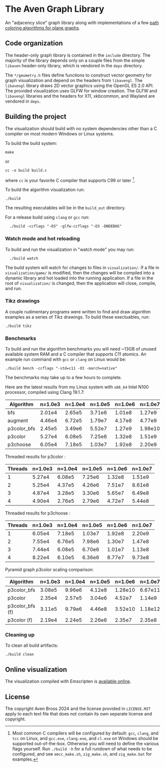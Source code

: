 # The Aven Graph Library

An "adjacency slice" graph library along with implementations
of a few [path coloring algorithms for plane graphs][2].

## Code organization

The header-only graph library is contained in the `include` directory.
The majority of the library depends only on a couple files from
the simple `libaven` header-only library, which is vendored in the
`deps` directory.

The `*/geometry.h` files define functions to construct vector geometry
for graph visualization and depend on the headers from
`libavengl`. The `libavengl` library draws 2D vector
graphics using the OpenGL ES 2.0 API.
The provided visualization uses GLFW for window creation.
The GLFW and `libavengl` libraries and the headers
for X11, xkbcommon, and Wayland are vendored in `deps`.

## Building the project

The visualization should build with no system dependencies other
than a C compiler on most modern Windows or Linux systems.

To build the build system:
```Shell
make
```
or
```Shell
cc -o build build.c
```
where `cc` is your favorite C compiler that supports C99 or later [^1].

To build the algorithm visualization run:
```
./build
```
The resulting executables will be in the `build_out` directory.

For a release build using `clang` or `gcc` run:
```
  ./build -ccflags "-O3" -glfw-ccflags "-O3 -DNDEBUG"
```

### Watch mode and hot reloading

To build and run the visualization in "watch mode" you may run:
```
  ./build watch
```
The build system will watch for changes to files in `visualization/`. If a
file in `visualization/game/` is modified, then the changes will be compiled
into a dynamic library and hot loaded into the running application. If
a file in the root of `visualization/` is changed, then the application
will close, compile, and run.

### Tikz drawings

A couple rudimentary programs were written to find and draw
algorithm examples as a series of Tikz drawings. To build these
exectuables, run:
```
./build tikz
```

### Benchmarks

To build and run the algorithm benchmarks you will need ~13GB of
unused available system RAM and a C compiler that supports C11
atomics. An example run command with `gcc` or `clang` on Linux would be:
```
./build bench -ccflags "-std=c11 -O3 -march=native"
```
The benchmarks may take up to a few hours to complete.

Here are the latest results from my Linux system with
`x86_64` Intel N100 processor, compiled using Clang 19.1.7:

|     Algorithm |  n=1.0e3  |  n=1.0e4  |  n=1.0e5  |  n=1.0e6  |   n=1.0e7  |
| ------------- | --------- | --------- | --------- | --------- | ---------- |
|          bfs  |   2.01e4  |   2.65e5  |   3.71e6  |   1.01e8  |    1.27e9  |
|      augment  |   4.46e4  |   6.72e5  |   1.79e7  |   4.17e8  |    4.77e9  |
| p3color\_bfs  |   2.45e5  |   3.49e6  |   5.52e7  |   1.27e9  |   1.98e10  |
|      p3color  |   5.27e4  |   6.08e5  |   7.25e6  |   1.32e8  |    1.51e9  |
|     p3choose  |   6.05e4  |   7.18e5  |   1.03e7  |   1.92e8  |    2.20e9  |

Threaded results for p3color :

| Threads |  n=1.0e3  |  n=1.0e4  |  n=1.0e5  |  n=1.0e6  |  n=1.0e7  |
| ------- | --------- | --------- | --------- | --------- | --------- |
|      1  |   5.27e4  |   6.08e5  |   7.25e6  |   1.32e8  |   1.51e9  |
|      2  |   5.25e4  |   4.37e5  |   4.26e6  |   7.51e7  |   8.61e8  |
|      3  |   4.87e4  |   3.28e5  |   3.30e6  |   5.65e7  |   6.49e8  |
|      4  |   4.90e4  |   2.76e5  |   2.79e6  |   4.72e7  |   5.44e8  |

Threaded results for p3choose :

| Threads |  n=1.0e3  |  n=1.0e4  |  n=1.0e5  |  n=1.0e6  |  n=1.0e7  |
| ------- | --------- | --------- | --------- | --------- | --------- |
|      1  |   6.05e4  |   7.18e5  |   1.03e7  |   1.92e8  |   2.20e9  |
|      2  |   7.55e4  |   6.76e5  |   7.98e6  |   1.30e7  |   1.47e8  |
|      3  |   7.44e4  |   6.08e5  |   6.70e6  |   1.01e7  |   1.13e8  |
|      4  |   8.22e4  |   6.10e5  |   6.36e6  |   8.77e7  |   9.73e8  |

Pyramid graph p3color scaling comparison:

|         Algorithm |  n=1.0e3  |  n=1.0e4  |  n=1.0e5  |  n=1.0e6  |   n=1.0e7  |
| ----------------- | --------- | --------- | --------- | --------- | ---------- |
|     p3color\_bfs  |   3.08e5  |   9.96e6  |   4.12e8  |  1.28e10  |   6.67e11  |
|          p3color  |   2.35e4  |   2.57e5  |   3.04e6  |   4.52e7  |    1.14e9  |
| p3color\_bfs  (f) |   3.11e5  |   9.79e6  |   4.46e8  |  3.52e10  |   1.18e12  |
|      p3color  (f) |   2.19e4  |   2.24e5  |   2.26e6  |   2.35e7  |    2.35e8  |
 
### Cleaning up

To clean all build artifacts:
```
./build clean
```

## Online visualization

The visualization compiled with Emscripten is [available online][1].

## License

The copyright Aven Bross 2024 and the license provided in `LICENSE.MIT`
apply to each text file that does
not contain its own separate license and copyright.

[^1]: Most common C compilers will be configured by default: `gcc`, `clang`,
and `tcc` on Linux, and `gcc.exe`, `clang.exe`, and `cl.exe` on Windows
should be supported out-of-the-box.
Otherwise you will need to define the various flags yourself.
Run `./build -h` for a full rundown of what needs to be configured,
and see `emcc_make.sh`, `zig_make.sh`, and `zig_make.bat` for examples.

[1]: https://musing.permutationlock.com/static/triangulate/visualization.html
[2]: https://github.com/permutationlock/implpathcol_paper
